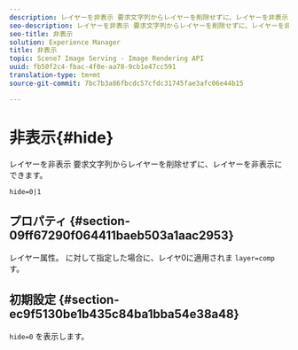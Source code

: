 ```yaml
---
description: レイヤーを非表示 要求文字列からレイヤーを削除せずに、レイヤーを非表示にできます。
seo-description: レイヤーを非表示 要求文字列からレイヤーを削除せずに、レイヤーを非表示にできます。
seo-title: 非表示
solution: Experience Manager
title: 非表示
topic: Scene7 Image Serving - Image Rendering API
uuid: fb50f2c4-fbac-4f0e-aa78-9cb1e47cc591
translation-type: tm+mt
source-git-commit: 7bc7b3a86fbcdc57cfdc31745fae3afc06e44b15

---
```



# 非表示{#hide}

レイヤーを非表示 要求文字列からレイヤーを削除せずに、レイヤーを非表示にできます。

`hide=0|1`

## プロパティ {#section-09ff67290f064411baeb503a1aac2953}

レイヤー属性。 に対して指定した場合に、レイヤ0に適用されま `layer=comp`す。

## 初期設定 {#section-ec9f5130be1b435c84ba1bba54e38a48}

`hide=0` を表示します。
